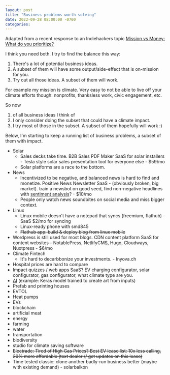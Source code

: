 ```yaml
---
layout: post
title: "Business problems worth solving"
date: 2022-09-28 08:00:00 -0700
categories:
---
```


Adapted from a recent response to an Indiehackers topic [Mission vs Money: What do you prioritize?](https://www.indiehackers.com/post/mission-vs-money-what-do-you-prioritize-8fcbb0daab)

I think you need both. I try to find the balance this way:

1. There's a lot of potential business ideas.
2. A subset of them will have some output/side-effect that is on-mission for you.
3. Try out all those ideas. A subset of them will work.

For example my mission is climate. Very easy to not be able to live off your climate efforts though: nonprofits, thanksless work, civic engagement, etc.

So now

1. of all business ideas I think of
2. I only consider doing the subset that could have a climate impact.
3. I try most of those in the subset. A subset of them hopefully will work :)

Below, I'm starting to keep a running list of business problems, a subset of them with impact.

- Solar
  - Sales decks take time. B2B Sales PDF Maker SaaS for solar installers - Tesla style solar sales presentation tool for everyone else - $59/mo
  - Solar platforms are a race to the bottom.
- News
  - Incentivized to be negative, and balanced news is hard to find and monetize. Positive News Newsletter SaaS - (obviously broken, big market). train a newsbot on good seed, find non-negative headlines with [sentiment analysis](https://towardsdatascience.com/sentiment-analysis-on-news-headlines-classic-supervised-learning-vs-deep-learning-approach-831ac698e276)? - $10/mo
  - People only watch news soundbites on social media and miss bigger context.
- Linux
  - Linux mobile doesn't have a notepad that syncs (freemium, flathub) - SaaS $2/mo for syncing
  - Linux-ready phone with smd845
  - ~~Flathub app: build & deploy blog from linux mobile~~
- Wordpress is still used for most blogs. CDN content platform SaaS for content websites - NotablePress, NetlifyCMS, Hugo, Cloudways, Nuxtpress - $6/mo
- Climate Fintech
  - It's hard to decarbbonize your investments. - Inyova.ch
- Hospital prices are hard to compare
- Impact quizzes / web apps SaaS? EV charging configurator, solar configurator, gas configurator, what climate type are you.
- [AI](https://keras.io/examples/vision/3D_image_classification/) (example: Keras model trained to create art from inputs)
- Prefab and printing houses
- EVTOL
- Heat pumps
- EVs
- blockchain
- artificial meat
- energy
- farming
- water
- transportation
- biodiversity
- studio for climate saving software
- ~~Electrade: Tired of High Gas Prices? Best EV lease list: 10x less calling, 20% more affordable (text dealer // get updates on this lease)~~
- Time tested classic: clone another badly-run business better (maybe with existing demand) - solarbalkon
